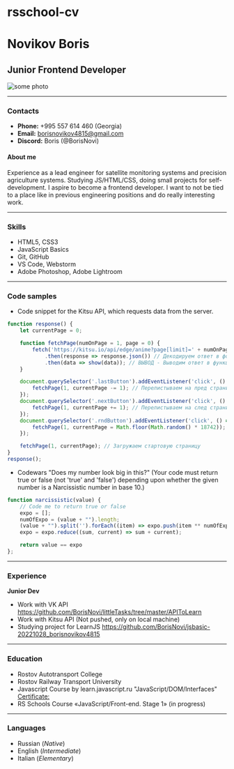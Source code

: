 # rsschool-cv

# Novikov Boris

## Junior Frontend Developer

![some photo](img/photo_cv_BorisNovi.png)

___

### Contacts
* **Phone:** +995 557 614 460 (Georgia)
* **Email:** borisnovikov4815@gmail.com
* **Discord:** Boris (@BorisNovi)
#### About me
Experience as a lead engineer for satellite monitoring systems and precision agriculture systems. Studying JS/HTML/CSS, doing small projects for self-development. I aspire to become a frontend developer. I want to not be tied to a place like in previous engineering positions and do really interesting work.

___

### Skills
* HTML5, CSS3
* JavaScript Basics
* Git, GitHub
* VS Code, Webstorm
* Adobe Photoshop, Adobe Lightroom

___

### Code samples

* Code snippet for the Kitsu API, which requests data from the server.

```javascript
function response() {
    let currentPage = 0;

    function fetchPage(numOnPage = 1, page = 0) {
        fetch('https://kitsu.io/api/edge/anime?page[limit]=' + numOnPage + '&page[offset]=' + page)
            .then(response => response.json()) // Декодируем ответ в формате json
            .then(data => show(data)); // ВЫВОД - Выводим ответ в функцию show
    }

    document.querySelector('.lastButton').addEventListener('click', () => {
        fetchPage(1, currentPage -= 1); // Перелистываем на пред страницу
    });
    document.querySelector('.nextButton').addEventListener('click', () => {
        fetchPage(1, currentPage += 1); // Перелистываем на след страницу
    });
    document.querySelector('.rndButton').addEventListener('click', () => {
        fetchPage(1, currentPage = Math.floor(Math.random() * 18742)); // Открываем рандомную страницу
    });

    fetchPage(1, currentPage); // Загружаем стартовую страницу
}
response();
```


* Codewars "Does my number look big in this?" (Your code must return true or false (not 'true' and 'false') depending upon whether the given number is a Narcissistic number in base 10.)

```javascript
function narcissistic(value) {
    // Code me to return true or false
    expo = [];
    numOfExpo = (value + "").length;
    (value + "").split('').forEach((item) => expo.push(item ** numOfExpo));
    expo = expo.reduce((sum, current) => sum + current);

    return value == expo
};
```

___

### Experience
**Junior Dev**
* Work with VK API https://github.com/BorisNovi/littleTasks/tree/master/APIToLearn
* Work with Kitsu API (Not pushed, only on local machine)
* Studying project for LearnJS https://github.com/BorisNovi/jsbasic-20221028_borisnovikov4815

___

### Education 
* Rostov Autotransport College 
* Rostov Railway Transport University
* Javascript Course by learn.javascript.ru "JavaScript/DOM/Interfaces" [Certificate:](https://learn.javascript.ru/courses/jsbasic-20221028/borisnovikov4815/en/certificate.jpg)
* RS Schools Course «JavaScript/Front-end. Stage 1» (in progress)

___

### Languages
* Russian (*Native*)
* English (*Intermediate*)
* Italian (*Elementary*)